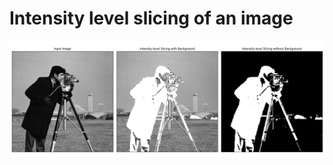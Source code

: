 # Intensity level slicing of an image

![Intensity level slicing of an image](../../imgOut/intensity-level-slicing.png)
